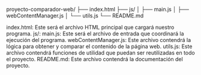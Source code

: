 proyecto-comparador-web/
├── index.html
├── js/
│   ├── main.js
│   ├── webContentManager.js
│   └── utils.js
└── README.md

index.html: Este será el archivo HTML principal que cargará nuestro programa.
js/:
main.js: Este será el archivo de entrada que coordinará la ejecución del programa.
webContentManager.js: Este archivo contendrá la lógica para obtener y comparar el contenido de la página web.
utils.js: Este archivo contendrá funciones de utilidad que puedan ser reutilizadas en todo el proyecto.
README.md: Este archivo contendrá la documentación del proyecto.

